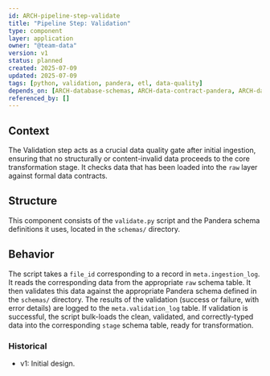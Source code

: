 ```yaml
---
id: ARCH-pipeline-step-validate
title: "Pipeline Step: Validation"
type: component
layer: application
owner: "@team-data"
version: v1
status: planned
created: 2025-07-09
updated: 2025-07-09
tags: [python, validation, pandera, etl, data-quality]
depends_on: [ARCH-database-schemas, ARCH-data-contract-pandera, ARCH-data-contract-yaml]
referenced_by: []
---
```

## Context
The Validation step acts as a crucial data quality gate after initial ingestion, ensuring that no structurally or content-invalid data proceeds to the core transformation stage. It checks data that has been loaded into the `raw` layer against formal data contracts.

## Structure
This component consists of the `validate.py` script and the Pandera schema definitions it uses, located in the `schemas/` directory.

## Behavior
The script takes a `file_id` corresponding to a record in `meta.ingestion_log`. It reads the corresponding data from the appropriate `raw` schema table. It then validates this data against the appropriate Pandera schema defined in the `schemas/` directory. The results of the validation (success or failure, with error details) are logged to the `meta.validation_log` table. If validation is successful, the script bulk-loads the clean, validated, and correctly-typed data into the corresponding `stage` schema table, ready for transformation.

### Historical
- v1: Initial design. 